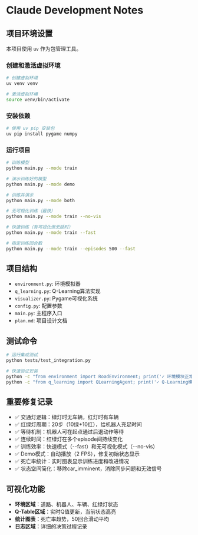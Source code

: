 # Claude Development Notes

## 项目环境设置

本项目使用 `uv` 作为包管理工具。

### 创建和激活虚拟环境
```bash
# 创建虚拟环境
uv venv venv

# 激活虚拟环境
source venv/bin/activate
```

### 安装依赖
```bash
# 使用 uv pip 安装包
uv pip install pygame numpy
```

### 运行项目
```bash
# 训练模型
python main.py --mode train

# 演示训练好的模型
python main.py --mode demo

# 训练并演示
python main.py --mode both

# 无可视化训练（最快）
python main.py --mode train --no-vis

# 快速训练（有可视化但无延时）
python main.py --mode train --fast

# 指定训练回合数
python main.py --mode train --episodes 500 --fast
```

## 项目结构
- `environment.py`: 环境模拟器
- `q_learning.py`: Q-Learning算法实现  
- `visualizer.py`: Pygame可视化系统
- `config.py`: 配置参数
- `main.py`: 主程序入口
- `plan.md`: 项目设计文档

## 测试命令
```bash
# 运行集成测试
python tests/test_integration.py

# 快速验证安装
python -c "from environment import RoadEnvironment; print('✓ 环境模块正常')"
python -c "from q_learning import QLearningAgent; print('✓ Q-Learning模块正常')"
```

## 重要修复记录
- ✅ 交通灯逻辑：绿灯时无车辆，红灯时有车辆
- ✅ 红绿灯周期：20步（10绿+10红），给机器人充足时间
- ✅ 等待机制：机器人可在起点通过后退动作等待
- ✅ 连续时间：红绿灯在多个episode间持续变化
- ✅ 训练效率：快速模式（--fast）和无可视化模式（--no-vis）
- ✅ Demo模式：自动播放（2 FPS），修复初始状态显示
- ✅ 死亡率统计：实时图表显示训练进度和改进情况
- ✅ 状态空间简化：移除car_imminent，消除同步问题和无效信号

## 可视化功能
- **环境区域**：道路、机器人、车辆、红绿灯状态
- **Q-Table区域**：实时Q值更新，当前状态高亮
- **统计图表**：死亡率趋势，50回合滑动平均
- **日志区域**：详细的决策过程记录